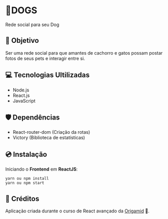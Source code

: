 # 🐶DOGS
Rede social para seu Dog

## 🎯 Objetivo

Ser uma rede social para que amantes de cachorro e gatos possam postar fotos de seus pets e interagir entre si.

## 💻 Tecnologias Ultilizadas

- Node.js
- React.js
- JavaScript

## 🛡️ Dependências

- React-router-dom (Criação da rotas)
- Victory (Biblioteca de estatísticas)

## 💿 **Instalação**

Iniciando o **Frontend** em **ReactJS**:

```
yarn ou npm install
yarn ou npm start
```

## **📝 Créditos**

Aplicação criada durante o curso de React avançado da [Origamid](https://www.origamid.com/) 🐺.